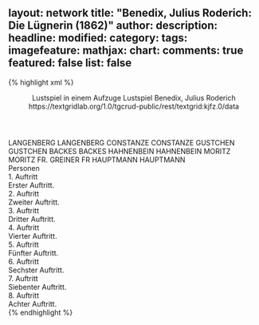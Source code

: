 layout: network
title: "Benedix, Julius Roderich: Die Lügnerin (1862)"
author:
description:
headline:
modified:
category:
tags:
imagefeature:
mathjax:
chart:
comments: true
featured: false
list: false
---
{% highlight xml %}
<?xml-model href="https://raw.githubusercontent.com/DLiNa/project/master/rules/lina.rnc"?><?xml-model href="https://raw.githubusercontent.com/DLiNa/project/master/rules/lina.sch"?>
<play xmlns="http://lina.digital">
  <header>
    <title>Die Lügnerin</title>
    <subtitle>Lustspiel in einem Aufzuge</subtitle>
    <genretitle>Lustspiel</genretitle>
    <author>Benedix, Julius Roderich</author>
    <date when="1862" type="print"/>
    <source>https://textgridlab.org/1.0/tgcrud-public/rest/textgrid:kjfz.0/data</source>
  </header>
  <personae>
    <character>
      <name>LANGENBERG</name>
      <alias xml:id="langenberg">
        <name>LANGENBERG</name>
      </alias>
    </character>
    <character>
      <name>CONSTANZE</name>
      <alias xml:id="constanze">
        <name>CONSTANZE</name>
      </alias>
    </character>
    <character>
      <name>GUSTCHEN</name>
      <alias xml:id="gustchen">
        <name>GUSTCHEN</name>
      </alias>
    </character>
    <character>
      <name>BACKES</name>
      <alias xml:id="backes">
        <name>BACKES</name>
      </alias>
    </character>
    <character>
      <name>HAHNENBEIN</name>
      <alias xml:id="hahnenbein">
        <name>HAHNENBEIN</name>
      </alias>
    </character>
    <character>
      <name>MORITZ</name>
      <alias xml:id="moritz">
        <name>MORITZ</name>
      </alias>
    </character>
    <character>
      <name>FR. GREINER</name>
      <alias xml:id="fr">
        <name>FR</name>
      </alias>
    </character>
    <character>
      <name>HAUPTMANN</name>
      <alias xml:id="hauptmann">
        <name>HAUPTMANN</name>
      </alias>
    </character>
  </personae>
  <text>
    <div>
      <head>Personen</head>
    </div>
    <div>
      <head>1. Auftritt</head>
      <div>
        <head>Erster Auftritt.</head>
        <sp who="#langenberg">
          <amount n="20" unit="speech_acts"/>
          <amount n="472" unit="words"/>
          <amount n="12" unit="lines"/>
          <amount n="2637" unit="chars"/>
        </sp>
        <sp who="#constanze">
          <amount n="20" unit="speech_acts"/>
          <amount n="361" unit="words"/>
          <amount n="12" unit="lines"/>
          <amount n="2008" unit="chars"/>
        </sp>
      </div>
    </div>
    <div>
      <head>2. Auftritt</head>
      <div>
        <head>Zweiter Auftritt.</head>
        <sp who="#gustchen">
          <amount n="9" unit="speech_acts"/>
          <amount n="181" unit="words"/>
          <amount n="5" unit="lines"/>
          <amount n="973" unit="chars"/>
        </sp>
        <sp who="#langenberg">
          <amount n="4" unit="speech_acts"/>
          <amount n="65" unit="words"/>
          <amount n="2" unit="lines"/>
          <amount n="373" unit="chars"/>
        </sp>
        <sp who="#constanze">
          <amount n="7" unit="speech_acts"/>
          <amount n="285" unit="words"/>
          <amount n="2" unit="lines"/>
          <amount n="1466" unit="chars"/>
        </sp>
      </div>
    </div>
    <div>
      <head>3. Auftritt</head>
      <div>
        <head>Dritter Auftritt.</head>
        <sp who="#constanze">
          <amount n="15" unit="speech_acts"/>
          <amount n="158" unit="words"/>
          <amount n="13" unit="lines"/>
          <amount n="836" unit="chars"/>
        </sp>
        <sp who="#backes">
          <amount n="10" unit="speech_acts"/>
          <amount n="113" unit="words"/>
          <amount n="7" unit="lines"/>
          <amount n="639" unit="chars"/>
        </sp>
        <sp who="#hahnenbein">
          <amount n="12" unit="speech_acts"/>
          <amount n="166" unit="words"/>
          <amount n="8" unit="lines"/>
          <amount n="951" unit="chars"/>
        </sp>
        <sp who="#gustchen">
          <amount n="10" unit="speech_acts"/>
          <amount n="84" unit="words"/>
          <amount n="7" unit="lines"/>
          <amount n="436" unit="chars"/>
        </sp>
        <sp who="#moritz">
          <amount n="12" unit="speech_acts"/>
          <amount n="334" unit="words"/>
          <amount n="6" unit="lines"/>
          <amount n="1864" unit="chars"/>
        </sp>
      </div>
    </div>
    <div>
      <head>4. Auftritt</head>
      <div>
        <head>Vierter Auftritt.</head>
        <sp who="#moritz">
          <amount n="21" unit="speech_acts"/>
          <amount n="661" unit="words"/>
          <amount n="9" unit="lines"/>
          <amount n="3630" unit="chars"/>
        </sp>
        <sp who="#constanze">
          <amount n="23" unit="speech_acts"/>
          <amount n="268" unit="words"/>
          <amount n="18" unit="lines"/>
          <amount n="1476" unit="chars"/>
        </sp>
        <sp who="#gustchen">
          <amount n="3" unit="speech_acts"/>
          <amount n="29" unit="words"/>
          <amount n="1" unit="lines"/>
          <amount n="163" unit="chars"/>
        </sp>
      </div>
    </div>
    <div>
      <head>5. Auftritt</head>
      <div>
        <head>Fünfter Auftritt.</head>
        <sp who="#fr">
          <amount n="8" unit="speech_acts"/>
          <amount n="199" unit="words"/>
          <amount n="4" unit="lines"/>
          <amount n="1096" unit="chars"/>
        </sp>
        <sp who="#constanze">
          <amount n="13" unit="speech_acts"/>
          <amount n="161" unit="words"/>
          <amount n="9" unit="lines"/>
          <amount n="869" unit="chars"/>
        </sp>
        <sp who="#moritz">
          <amount n="7" unit="speech_acts"/>
          <amount n="82" unit="words"/>
          <amount n="6" unit="lines"/>
          <amount n="421" unit="chars"/>
        </sp>
      </div>
    </div>
    <div>
      <head>6. Auftritt</head>
      <div>
        <head>Sechster Auftritt.</head>
        <sp who="#gustchen">
          <amount n="5" unit="speech_acts"/>
          <amount n="42" unit="words"/>
          <amount n="3" unit="lines"/>
          <amount n="246" unit="chars"/>
        </sp>
        <sp who="#constanze">
          <amount n="9" unit="speech_acts"/>
          <amount n="73" unit="words"/>
          <amount n="8" unit="lines"/>
          <amount n="394" unit="chars"/>
        </sp>
        <sp who="#moritz">
          <amount n="18" unit="speech_acts"/>
          <amount n="257" unit="words"/>
          <amount n="13" unit="lines"/>
          <amount n="1408" unit="chars"/>
        </sp>
        <sp who="#backes">
          <amount n="11" unit="speech_acts"/>
          <amount n="149" unit="words"/>
          <amount n="8" unit="lines"/>
          <amount n="791" unit="chars"/>
        </sp>
        <sp who="#hahnenbein">
          <amount n="6" unit="speech_acts"/>
          <amount n="93" unit="words"/>
          <amount n="5" unit="lines"/>
          <amount n="530" unit="chars"/>
        </sp>
      </div>
    </div>
    <div>
      <head>7. Auftritt</head>
      <div>
        <head>Siebenter Auftritt.</head>
        <sp who="#hauptmann">
          <amount n="21" unit="speech_acts"/>
          <amount n="273" unit="words"/>
          <amount n="18" unit="lines"/>
          <amount n="1535" unit="chars"/>
        </sp>
        <sp who="#constanze">
          <amount n="19" unit="speech_acts"/>
          <amount n="245" unit="words"/>
          <amount n="15" unit="lines"/>
          <amount n="1462" unit="chars"/>
        </sp>
        <sp who="#gustchen">
          <amount n="3" unit="speech_acts"/>
          <amount n="3" unit="words"/>
          <amount n="1" unit="lines"/>
          <amount n="21" unit="chars"/>
        </sp>
        <sp who="#backes">
          <amount n="2" unit="speech_acts"/>
          <amount n="2" unit="words"/>
          <amount n="1" unit="lines"/>
          <amount n="7" unit="chars"/>
        </sp>
        <sp who="#hahnenbein">
          <amount n="1" unit="speech_acts"/>
        </sp>
        <sp who="#moritz">
          <amount n="4" unit="speech_acts"/>
          <amount n="37" unit="words"/>
          <amount n="2" unit="lines"/>
          <amount n="178" unit="chars"/>
        </sp>
      </div>
    </div>
    <div>
      <head>8. Auftritt</head>
      <div>
        <head>Achter Auftritt.</head>
        <sp who="#langenberg">
          <amount n="17" unit="speech_acts"/>
          <amount n="191" unit="words"/>
          <amount n="12" unit="lines"/>
          <amount n="1088" unit="chars"/>
        </sp>
        <sp who="#constanze">
          <amount n="23" unit="speech_acts"/>
          <amount n="259" unit="words"/>
          <amount n="18" unit="lines"/>
          <amount n="1444" unit="chars"/>
        </sp>
        <sp who="#moritz">
          <amount n="11" unit="speech_acts"/>
          <amount n="367" unit="words"/>
          <amount n="7" unit="lines"/>
          <amount n="2039" unit="chars"/>
        </sp>
        <sp who="#hauptmann">
          <amount n="22" unit="speech_acts"/>
          <amount n="302" unit="words"/>
          <amount n="15" unit="lines"/>
          <amount n="1626" unit="chars"/>
        </sp>
        <sp who="#backes">
          <amount n="6" unit="speech_acts"/>
          <amount n="37" unit="words"/>
          <amount n="5" unit="lines"/>
          <amount n="184" unit="chars"/>
        </sp>
        <sp who="#hahnenbein">
          <amount n="4" unit="speech_acts"/>
          <amount n="29" unit="words"/>
          <amount n="4" unit="lines"/>
          <amount n="159" unit="chars"/>
        </sp>
        <sp who="#gustchen">
          <amount n="2" unit="speech_acts"/>
        </sp>
      </div>
    </div>
  </text>
</play>
{% endhighlight %}